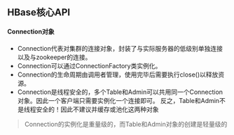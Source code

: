 ## HBase核心API


#### Connection对象
- Connection代表对集群的连接对象，封装了与实际服务器的低级别单独连接以及与zookeeper的连接。
- Connection可以通过ConnectionFactory类实例化。
- Connection的生命周期由调用者管理，使用完毕后需要执行close()以释放资源。
- Connection是线程安全的，多个Table和Admin可以共用同一个Connection对象。因此一个客户端只需要实例化一个连接即可。
反之，Table和Admin不是线程安全的！因此不建议并缓存或池化这两种对象
> Connection的实例化是重量级的，而Table和Admin对象的创建是轻量级的


